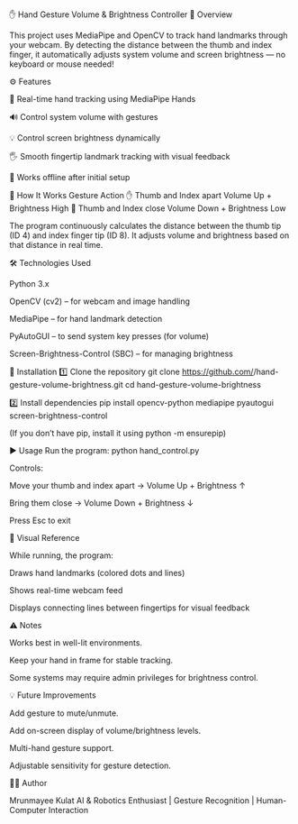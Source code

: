 ✋ Hand Gesture Volume & Brightness Controller
🧠 Overview

This project uses MediaPipe and OpenCV to track hand landmarks through your webcam.
By detecting the distance between the thumb and index finger, it automatically adjusts system volume and screen brightness — no keyboard or mouse needed!

⚙️ Features

🎥 Real-time hand tracking using MediaPipe Hands

🔊 Control system volume with gestures

💡 Control screen brightness dynamically

🖐️ Smooth fingertip landmark tracking with visual feedback

🧩 Works offline after initial setup

🧩 How It Works
Gesture	Action
✋ Thumb and Index apart	Volume Up + Brightness High
🤏 Thumb and Index close	Volume Down + Brightness Low

The program continuously calculates the distance between the thumb tip (ID 4) and index finger tip (ID 8).
It adjusts volume and brightness based on that distance in real time.

🛠️ Technologies Used

Python 3.x

OpenCV (cv2) – for webcam and image handling

MediaPipe – for hand landmark detection

PyAutoGUI – to send system key presses (for volume)

Screen-Brightness-Control (SBC) – for managing brightness

🚀 Installation
1️⃣ Clone the repository
git clone https://github.com/<your-username>/hand-gesture-volume-brightness.git
cd hand-gesture-volume-brightness

2️⃣ Install dependencies
pip install opencv-python mediapipe pyautogui screen-brightness-control


(If you don’t have pip, install it using python -m ensurepip)

▶️ Usage
Run the program:
python hand_control.py

Controls:

Move your thumb and index apart → Volume Up + Brightness ↑

Bring them close → Volume Down + Brightness ↓

Press Esc to exit

📸 Visual Reference

While running, the program:

Draws hand landmarks (colored dots and lines)

Shows real-time webcam feed

Displays connecting lines between fingertips for visual feedback

⚠️ Notes

Works best in well-lit environments.

Keep your hand in frame for stable tracking.

Some systems may require admin privileges for brightness control.

💡 Future Improvements

Add gesture to mute/unmute.

Add on-screen display of volume/brightness levels.

Multi-hand gesture support.

Adjustable sensitivity for gesture detection.

👩‍💻 Author

Mrunmayee Kulat
AI & Robotics Enthusiast | Gesture Recognition | Human-Computer Interaction
